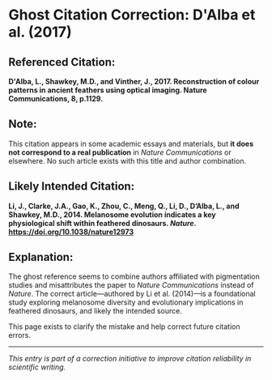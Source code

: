 # Ghost Citation Correction: D'Alba et al. (2017)

## Referenced Citation:
**D'Alba, L., Shawkey, M.D., and Vinther, J., 2017. Reconstruction of colour patterns in ancient feathers using optical imaging. Nature Communications, 8, p.1129.**

## Note:
This citation appears in some academic essays and materials, but **it does not correspond to a real publication** in *Nature Communications* or elsewhere. No such article exists with this title and author combination.

## Likely Intended Citation:
**Li, J., Clarke, J.A., Gao, K., Zhou, C., Meng, Q., Li, D., D’Alba, L., and Shawkey, M.D., 2014. Melanosome evolution indicates a key physiological shift within feathered dinosaurs. *Nature*. https://doi.org/10.1038/nature12973**

## Explanation:
The ghost reference seems to combine authors affiliated with pigmentation studies and misattributes the paper to *Nature Communications* instead of *Nature*. The correct article—authored by Li et al. (2014)—is a foundational study exploring melanosome diversity and evolutionary implications in feathered dinosaurs, and likely the intended source.

This page exists to clarify the mistake and help correct future citation errors.

---

*This entry is part of a correction initiative to improve citation reliability in scientific writing.*
